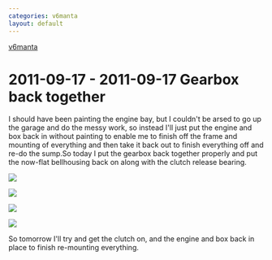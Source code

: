 ```yaml
---
categories: v6manta
layout: default
---
```


[v6manta](/v6manta)

# 2011-09-17 - 2011-09-17 Gearbox back together
I should have been painting the engine bay, but I couldn't be arsed to go up the garage and do the messy work, so instead I'll just put the engine and box back in without painting to enable me to finish off the frame and mounting of everything and then take it back out to finish everything off and re-do the sump.So today I put the gearbox back together properly and put the now-flat bellhousing back on along with the clutch release bearing.

![](/img/v6manta/manta0477.jpg)

![](/img/v6manta/manta0478.jpg)

![](/img/v6manta/manta0479.jpg)

![](/img/v6manta/manta0480.jpg)

So tomorrow I'll try and get the clutch on, and the engine and box back in place to finish re-mounting everything.